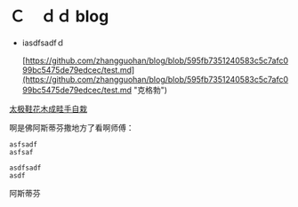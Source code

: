 # Ｃ　ｄｄ blog

* iasdfsadfｄ
  
  
  [https://github.com/zhangguohan/blog/blob/595fb7351240583c5c7afc099bc5475de79edcec/test.md](https://github.com/zhangguohan/blog/blob/595fb7351240583c5c7afc099bc5475de79edcec/test.md "克格勃")

[太极鞋花木成畦手自栽](http://www.qq.com)


啊是佛阿斯蒂芬撒地方了看啊师傅：
```
asfsadf
asfsaf

asdfsadf
asdf

````


阿斯蒂芬